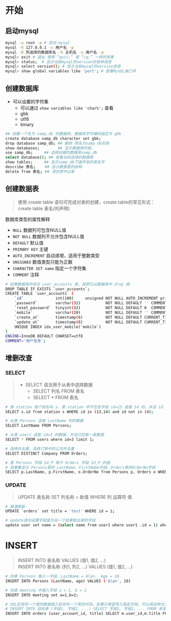 # 开始

## 启动mysql

```bash
mysql -u root -p # 启动 mysql
mysql -h 127.0.0.1 -u 用户名 -p
mysql -D 所选择的数据库名 -h 主机名 -u 用户名 -p
mysql> exit # 退出 使用 “quit;” 或 “\q;” 一样的效果
mysql> status;  # 显示当前mysql的version的各种信息
mysql> select version(); # 显示当前mysql的version信息
mysql> show global variables like 'port'; # 查看MySQL端口号
```

## 创建数据库

- 可以设置的字符集
    - 可以通过 `show variables like 'char%';` 查看
    - gbk
    - utf8
    - binary

```bash
## 创建一个名为 samp_db 的数据库，数据库字符编码指定为 gbk
create database samp_db character set gbk;
drop database samp_db; ## 删除 库名为samp_db的库
show databases;        ## 显示数据库列表。
use samp_db;     ## 选择创建的数据库samp_db
select database(); ## 查看当前选择的数据库
show tables;     ## 显示samp_db下面所有的表名字
describe 表名;    ## 显示数据表的结构
delete from 表名; ## 清空表中记录
```

## 创建数据表

> 使用 create table 语句可完成对表的创建，create table的常见形式：create table 表名(列声明)

数据库类型的属性解释
- `NULL` 数据列可包含NULL值
- `NOT NULL` 数据列不允许包含NULL值
- `DEFAULT` 默认值
- `PRIMARY KEY` 主键
- `AUTO_INCREMENT` 自动递增，适用于整数类型
- `UNSIGNED` 数值类型只能为正数
- `CHARACTER SET name` 指定一个字符集
- `COMMENT` 注释

```bash
# 如果数据库中存在 user_accounts 表，就把它从数据库中 drop 掉
DROP TABLE IF EXISTS `user_accounts`;
CREATE TABLE `user_accounts` (
    `id`              int(100)     unsigned NOT NULL AUTO_INCREMENT primary key,
    `password`        varchar(32)           NOT NULL DEFAULT '' COMMENT '用户密码',
    `reset_password`  tinyint(32)           NOT NULL DEFAULT 0  COMMENT '用户类型：0不需要重置密码；1需要重置密码',
    `mobile`          varchar(20)           NOT NULL DEFAULT '' COMMENT '手机',
    `create_at`       timestamp(6)          NOT NULL DEFAULT CURRENT_TIMESTAMP(6),
    `update_at`       timestamp(6)          NOT NULL DEFAULT CURRENT_TIMESTAMP(6) ON UPDATE CURRENT_TIMESTAMP(6),
    UNIQUE INDEX idx_user_mobile(`mobile`)
)
ENGINE=InnoDB DEFAULT CHARSET=utf8
COMMENT='用户信息';
```

## 增删改查

### SELECT
> - SELECT 语法用于从表中选择数据
>   - SELECT 列名 FROM 表名
>   - SELECT * FROM 表名

```bash
# 表 station 取个别名叫 s，表 station 中不包含字段 id=13 或者 14 的，并且 id 不等于 4 的查询出来，只显示 id
SELECT s.id from station s WHERE id in (13,14) and id not in (4);

# 从表 Persons 选取 LastName 列的数据
SELECT LastName FROM Persons;

# 从表 users 选取 id=3 的数据，并且只拉取一条数据
SELECT * FROM users where id=3 limit 1;

# 选择并去重，选择订单中的公司并去重
SELECT DISTINCT Company FROM Orders;

# 表 Persons 字段 Id_P 等于 Orders 字段 Id_P 的值
# 结果集显示 Persons表的 LastName、FirstName字段，Orders表的OrderNo字段
SELECT p.LastName, p.FirstName, o.OrderNo from Persons p, Orders o WHERE p.Id_P = o.Id_P;
```

### UPDATE
> UPDATE 表名称 SET 列名称 = 新值 WHERE 列 运算符 值

```bash
# 普通更新
UPDATE `orders` set title = 'test' WHERE id = 1;

# update语句设置字段值为另一个结果取出来的字段
update user set name = (select name from user1 where user1 .id = 1) where id = (select name from user2 where user2 .name = '小明');
```

# INSERT
> INSERT INTO 表名称 VALUES (值1, 值2, ...)  
> INSERT INTO 表名称 (列1, 列2, ...) VALUES (值1, 值2, ...)

```bash
# 向表 Persons 插入一字段，LastName = Alan， Age = 18
INSERT INTO Persons (LastName, age) VALUES ('Alan', 18)

# 向表 meeting 中插入字段 a = 1, b = 2
INSERT INTO meeting set a=1,b=2;

# SQL实现将一个表的数据插入到另外一个表的代码，如果只希望导入指定字段，可以用这种方法：
# INSERT INTO 目标表 (字段1, 字段2, ...) SELECT 字段1, 字段2, ... FROM 来源表;
INSERT INTO orders (user_account_id, title) SELECT m.user_id,m.title FROM meeting m WHERE m.id=1;
```